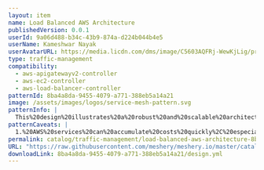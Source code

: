 ```yaml
---
layout: item
name: Load Balanced AWS Architecture
publishedVersion: 0.0.1
userId: 9a06d488-b34c-43b9-874a-d224b044b4e5
userName: Kameshwar Nayak
userAvatarURL: https://media.licdn.com/dms/image/C5603AQFRj-WewKjLig/profile-displayphoto-shrink_400_400/0/1598562082319?e=1707955200&v=beta&t=XU1e2RJx-oA5oztko-_w3YiO-atHe59-fI80Fe8dumk
type: traffic-management
compatibility:
  - aws-apigatewayv2-controller
  - aws-ec2-controller
  - aws-load-balancer-controller
patternId: 8ba4a8da-9455-4079-a771-388eb5a14a21
image: /assets/images/logos/service-mesh-pattern.svg
patternInfo: |
  This%20design%20illustrates%20a%20robust%20and%20scalable%20architecture%20for%20deploying%20applications%20on%20Amazon%20Web%20Services%20(AWS)%20with%20load%20balancing%20capabilities.%20This%20design%20leverages%20AWS%20Elastic%20Load%20Balancers%20(ELB)%20to%20distribute%20incoming%20traffic%20across%20multiple%20instances%20of%20your%20application%2C%20ensuring%20high%20availability%20and%20reliability.%20The%20architecture%20typically%20includes%20Auto%20Scaling%20groups%20to%20automatically%20adjust%20the%20number%20of%20running%20instances%20based%20on%20traffic%20demand%2C%20further%20enhancing%20the%20system%E2%80%99s%20ability%20to%20handle%20varying%20loads.
patternCaveats: |
  1.%20AWS%20services%20can%20accumulate%20costs%20quickly%2C%20especially%20with%20high%20traffic%20volumes%20and%20large-scale%20deployments.%20It's%20essential%20to%20monitor%20and%20manage%20usage%20to%20avoid%20unexpected%20expenses.%0A%0A2.%20Network%20latency%20can%20be%20introduced%20by%20load%20balancers%20and%20cross-region%20data%20transfers.%20It's%20important%20to%20design%20your%20architecture%20to%20minimize%20latency%2C%20particularly%20for%20latency-sensitive%20applications.
permalink: catalog/traffic-management/load-balanced-aws-architecture-8ba4a8da-9455-4079-a771-388eb5a14a21.html
URL: "https://raw.githubusercontent.com/meshery/meshery.io/master/catalog/8ba4a8da-9455-4079-a771-388eb5a14a21/0.0.1/design.yml"
downloadLink: 8ba4a8da-9455-4079-a771-388eb5a14a21/design.yml
---
```

